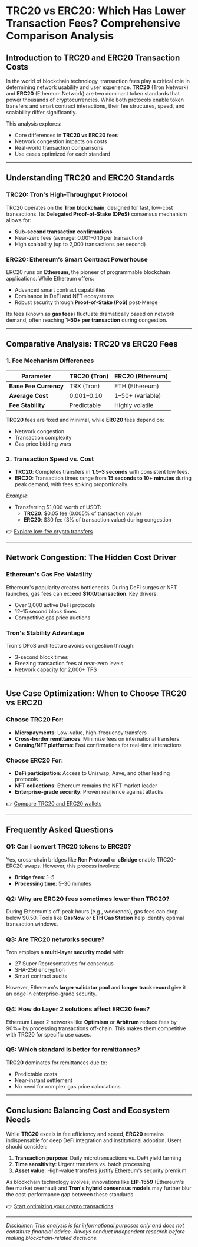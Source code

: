 # TRC20 vs ERC20: Which Has Lower Transaction Fees? Comprehensive Comparison Analysis

## Introduction to TRC20 and ERC20 Transaction Costs  
In the world of blockchain technology, transaction fees play a critical role in determining network usability and user experience. **TRC20** (Tron Network) and **ERC20** (Ethereum Network) are two dominant token standards that power thousands of cryptocurrencies. While both protocols enable token transfers and smart contract interactions, their fee structures, speed, and scalability differ significantly.  

This analysis explores:  
- Core differences in **TRC20 vs ERC20 fees**  
- Network congestion impacts on costs  
- Real-world transaction comparisons  
- Use cases optimized for each standard  

---

## Understanding TRC20 and ERC20 Standards  

### TRC20: Tron's High-Throughput Protocol  
TRC20 operates on the **Tron blockchain**, designed for fast, low-cost transactions. Its **Delegated Proof-of-Stake (DPoS)** consensus mechanism allows for:  
- **Sub-second transaction confirmations**  
- Near-zero fees (average: $0.001–$0.10 per transaction)  
- High scalability (up to 2,000 transactions per second)  

### ERC20: Ethereum's Smart Contract Powerhouse  
ERC20 runs on **Ethereum**, the pioneer of programmable blockchain applications. While Ethereum offers:  
- Advanced smart contract capabilities  
- Dominance in DeFi and NFT ecosystems  
- Robust security through **Proof-of-Stake (PoS)** post-Merge  

Its fees (known as **gas fees**) fluctuate dramatically based on network demand, often reaching **$1–$50+ per transaction** during congestion.  

---

## Comparative Analysis: TRC20 vs ERC20 Fees  

### 1. Fee Mechanism Differences  
| **Parameter**       | **TRC20 (Tron)**                          | **ERC20 (Ethereum)**                      |  
|----------------------|-------------------------------------------|-------------------------------------------|  
| **Base Fee Currency**| TRX (Tron)                                | ETH (Ethereum)                            |  
| **Average Cost**     | $0.001–$0.10                              | $1–$50+ (variable)                        |  
| **Fee Stability**    | Predictable                               | Highly volatile                           |  

**TRC20** fees are fixed and minimal, while **ERC20** fees depend on:  
- Network congestion  
- Transaction complexity  
- Gas price bidding wars  

### 2. Transaction Speed vs. Cost  
- **TRC20**: Completes transfers in **1.5–3 seconds** with consistent low fees.  
- **ERC20**: Transaction times range from **15 seconds to 10+ minutes** during peak demand, with fees spiking proportionally.  

*Example*:  
- Transferring $1,000 worth of USDT:  
  - **TRC20**: $0.05 fee (0.005% of transaction value)  
  - **ERC20**: $30 fee (3% of transaction value) during congestion  

👉 [Explore low-fee crypto transfers](https://bit.ly/okx-bonus)  

---

## Network Congestion: The Hidden Cost Driver  

### Ethereum's Gas Fee Volatility  
Ethereum's popularity creates bottlenecks. During DeFi surges or NFT launches, gas fees can exceed **$100/transaction**. Key drivers:  
- Over 3,000 active DeFi protocols  
- 12–15 second block times  
- Competitive gas price auctions  

### Tron's Stability Advantage  
Tron's DPoS architecture avoids congestion through:  
- 3-second block times  
- Freezing transaction fees at near-zero levels  
- Network capacity for 2,000+ TPS  

---

## Use Case Optimization: When to Choose TRC20 vs ERC20  

### **Choose TRC20 For**:  
- **Micropayments**: Low-value, high-frequency transfers  
- **Cross-border remittances**: Minimize fees on international transfers  
- **Gaming/NFT platforms**: Fast confirmations for real-time interactions  

### **Choose ERC20 For**:  
- **DeFi participation**: Access to Uniswap, Aave, and other leading protocols  
- **NFT collections**: Ethereum remains the NFT market leader  
- **Enterprise-grade security**: Proven resilience against attacks  

👉 [Compare TRC20 and ERC20 wallets](https://bit.ly/okx-bonus)  

---

## Frequently Asked Questions  

### Q1: Can I convert TRC20 tokens to ERC20?  
Yes, cross-chain bridges like **Ren Protocol** or **cBridge** enable TRC20-ERC20 swaps. However, this process involves:  
- **Bridge fees**: $1–$5  
- **Processing time**: 5–30 minutes  

### Q2: Why are ERC20 fees sometimes lower than TRC20?  
During Ethereum's off-peak hours (e.g., weekends), gas fees can drop below $0.50. Tools like **GasNow** or **ETH Gas Station** help identify optimal transaction windows.  

### Q3: Are TRC20 networks secure?  
Tron employs a **multi-layer security model** with:  
- 27 Super Representatives for consensus  
- SHA-256 encryption  
- Smart contract audits  

However, Ethereum's **larger validator pool** and **longer track record** give it an edge in enterprise-grade security.  

### Q4: How do Layer 2 solutions affect ERC20 fees?  
Ethereum Layer 2 networks like **Optimism** or **Arbitrum** reduce fees by 90%+ by processing transactions off-chain. This makes them competitive with TRC20 for specific use cases.  

### Q5: Which standard is better for remittances?  
**TRC20** dominates for remittances due to:  
- Predictable costs  
- Near-instant settlement  
- No need for complex gas price calculations  

---

## Conclusion: Balancing Cost and Ecosystem Needs  

While **TRC20** excels in fee efficiency and speed, **ERC20** remains indispensable for deep DeFi integration and institutional adoption. Users should consider:  
1. **Transaction purpose**: Daily microtransactions vs. DeFi yield farming  
2. **Time sensitivity**: Urgent transfers vs. batch processing  
3. **Asset value**: High-value transfers justify Ethereum's security premium  

As blockchain technology evolves, innovations like **EIP-1559** (Ethereum's fee market overhaul) and **Tron's hybrid consensus models** may further blur the cost-performance gap between these standards.  

👉 [Start optimizing your crypto transactions](https://bit.ly/okx-bonus)  

---

*Disclaimer: This analysis is for informational purposes only and does not constitute financial advice. Always conduct independent research before making blockchain-related decisions.*
